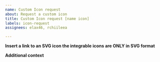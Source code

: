 ```yaml
---
name: Custom Icon request
about: Request a custom icon
title: Custom Icon request [name icon]
labels: icon-request
assignees: elax46, rchiileea

---
```


**Insert a link to an SVG icon the integrable icons are ONLY in SVG format**

**Additional context**
